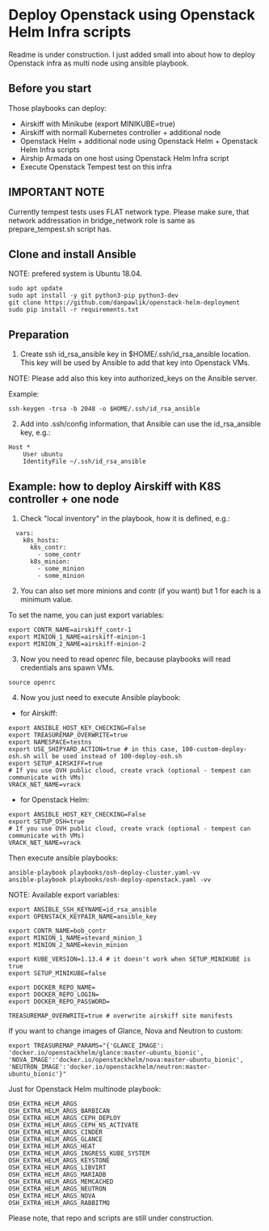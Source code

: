 # Deploy Openstack using Openstack Helm Infra scripts

Readme is under construction. I just added small into about
how to deploy Openstack infra as multi node using ansible playbook.

## Before you start

Those playbooks can deploy:

- Airskiff with Minikube (export MINIKUBE=true)
- Airskiff with normall Kubernetes controller + additional node
- Openstack Helm + additional node using Openstack Helm + Openstack Helm Infra scripts
- Airship Armada on one host using Openstack Helm Infra script
- Execute Openstack Tempest test on this infra


## IMPORTANT NOTE
Currently tempest tests uses FLAT network type. Please make sure,
that network addressation in bridge_network role is same as
prepare_tempest.sh script has.


## Clone and install Ansible
NOTE: prefered system is Ubuntu 18.04.

```
sudo apt update
sudo apt install -y git python3-pip python3-dev
git clone https://github.com/danpawlik/openstack-helm-deployment
sudo pip install -r requirements.txt
```

## Preparation

1. Create ssh id_rsa_ansible key in $HOME/.ssh/id_rsa_ansible location.
This key will be used by Ansible to add that key into Openstack VMs.

NOTE:
Please add also this key into authorized_keys on the Ansible server.

Example:
```
ssh-keygen -trsa -b 2048 -o $HOME/.ssh/id_rsa_ansible
```

2. Add into .ssh/config information, that Ansible can use the
id_rsa_ansible key, e.g.:
```
Host *
    User ubuntu
    IdentityFile ~/.ssh/id_rsa_ansible
```

## Example: how to deploy Airskiff with K8S controller + one node


1. Check "local inventory" in the playbook, how it is defined, e.g.:

```
  vars:
    k8s_hosts:
      k8s_contr:
        - some_contr
      k8s_minion:
        - some_minion
        - some_minion
```

2. You can also set more minions and contr (if you want) but 1 for each is a minimum value.

To set the name, you can just export variables:
```
export CONTR_NAME=airskiff_contr-1
export MINION_1_NAME=airskiff-minion-1
export MINION_2_NAME=airskiff-minion-2
```

3. Now you need to read openrc file, because playbooks will read credentials
ans spawn VMs.

```
source openrc
```

4. Now you just need to execute Ansible playbook:
- for Airskiff:
```
export ANSIBLE_HOST_KEY_CHECKING=False
export TREASUREMAP_OVERWRITE=true
export NAMESPACE=testns
export USE_SHIPYARD_ACTION=true # in this case, 100-custom-deploy-osh.sh will be used instead of 100-deploy-osh.sh
export SETUP_AIRSKIFF=true
# If you use OVH public cloud, create vrack (optional - tempest can communicate with VMs)
VRACK_NET_NAME=vrack
```
- for Openstack Helm:
```
export ANSIBLE_HOST_KEY_CHECKING=False
export SETUP_OSH=true
# If you use OVH public cloud, create vrack (optional - tempest can communicate with VMs)
VRACK_NET_NAME=vrack
```

Then execute ansible playbooks:
```
ansible-playbook playbooks/osh-deploy-cluster.yaml-vv
ansible-playbook playbooks/osh-deploy-openstack.yaml -vv
```

NOTE:
Available export variables:
```
export ANSIBLE_SSH_KEYNAME=id_rsa_ansible
export OPENSTACK_KEYPAIR_NAME=ansible_key

export CONTR_NAME=bob_contr
export MINION_1_NAME=stevard_minion_1
export MINION_2_NAME=kevin_minion

export KUBE_VERSION=1.13.4 # it doesn't work when SETUP_MINIKUBE is true
export SETUP_MINIKUBE=false

export DOCKER_REPO_NAME=
export DOCKER_REPO_LOGIN=
export DOCKER_REPO_PASSWORD=

TREASUREMAP_OVERWRITE=true # overwrite airskiff site manifests
```

If you want to change images of Glance, Nova and Neutron to custom:
```
export TREASUREMAP_PARAMS="{'GLANCE_IMAGE': 'docker.io/openstackhelm/glance:master-ubuntu_bionic', 'NOVA_IMAGE':'docker.io/openstackhelm/nova:master-ubuntu_bionic', 'NEUTRON_IMAGE':'docker.io/openstackhelm/neutron:master-ubuntu_bionic'}"
```

Just for Openstack Helm multinode playbook:
```
OSH_EXTRA_HELM_ARGS
OSH_EXTRA_HELM_ARGS_BARBICAN
OSH_EXTRA_HELM_ARGS_CEPH_DEPLOY
OSH_EXTRA_HELM_ARGS_CEPH_NS_ACTIVATE
OSH_EXTRA_HELM_ARGS_CINDER
OSH_EXTRA_HELM_ARGS_GLANCE
OSH_EXTRA_HELM_ARGS_HEAT
OSH_EXTRA_HELM_ARGS_INGRESS_KUBE_SYSTEM
OSH_EXTRA_HELM_ARGS_KEYSTONE
OSH_EXTRA_HELM_ARGS_LIBVIRT
OSH_EXTRA_HELM_ARGS_MARIADB
OSH_EXTRA_HELM_ARGS_MEMCACHED
OSH_EXTRA_HELM_ARGS_NEUTRON
OSH_EXTRA_HELM_ARGS_NOVA
OSH_EXTRA_HELM_ARGS_RABBITMQ
```

Please note, that repo and scripts are still under construction.
